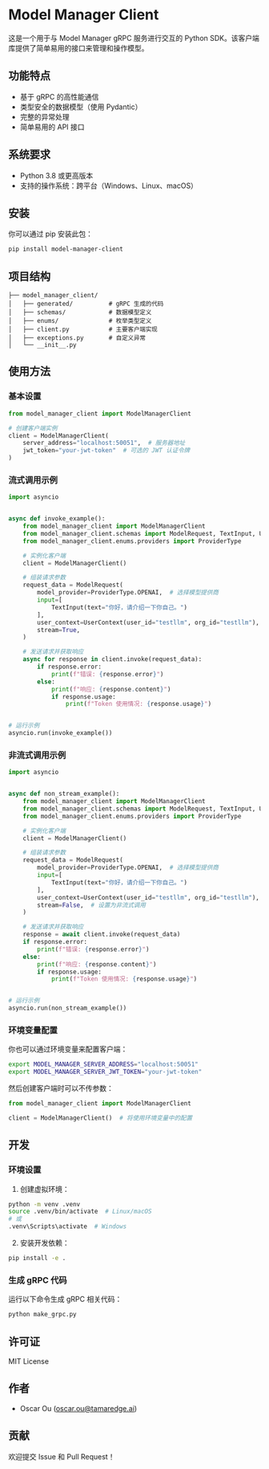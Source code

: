# Model Manager Client

这是一个用于与 Model Manager gRPC 服务进行交互的 Python SDK。该客户端库提供了简单易用的接口来管理和操作模型。

## 功能特点

- 基于 gRPC 的高性能通信
- 类型安全的数据模型（使用 Pydantic）
- 完整的异常处理
- 简单易用的 API 接口

## 系统要求

- Python 3.8 或更高版本
- 支持的操作系统：跨平台（Windows、Linux、macOS）

## 安装

你可以通过 pip 安装此包：

```bash
pip install model-manager-client
```

## 项目结构

```
├── model_manager_client/
│   ├── generated/          # gRPC 生成的代码
│   ├── schemas/            # 数据模型定义
│   ├── enums/              # 枚举类型定义
│   ├── client.py           # 主要客户端实现
│   ├── exceptions.py       # 自定义异常
│   └── __init__.py
```

## 使用方法

### 基本设置

```python
from model_manager_client import ModelManagerClient

# 创建客户端实例
client = ModelManagerClient(
    server_address="localhost:50051",  # 服务器地址
    jwt_token="your-jwt-token"  # 可选的 JWT 认证令牌
)
```

### 流式调用示例

```python
import asyncio


async def invoke_example():
    from model_manager_client import ModelManagerClient
    from model_manager_client.schemas import ModelRequest, TextInput, UserContext
    from model_manager_client.enums.providers import ProviderType

    # 实例化客户端
    client = ModelManagerClient()

    # 组装请求参数
    request_data = ModelRequest(
        model_provider=ProviderType.OPENAI,  # 选择模型提供商
        input=[
            TextInput(text="你好，请介绍一下你自己。")
        ],
        user_context=UserContext(user_id="testllm", org_id="testllm"),
        stream=True,
    )

    # 发送请求并获取响应
    async for response in client.invoke(request_data):
        if response.error:
            print(f"错误: {response.error}")
        else:
            print(f"响应: {response.content}")
            if response.usage:
                print(f"Token 使用情况: {response.usage}")


# 运行示例
asyncio.run(invoke_example())
```

### 非流式调用示例

```python
import asyncio


async def non_stream_example():
    from model_manager_client import ModelManagerClient
    from model_manager_client.schemas import ModelRequest, TextInput, UserContext
    from model_manager_client.enums.providers import ProviderType

    # 实例化客户端
    client = ModelManagerClient()

    # 组装请求参数
    request_data = ModelRequest(
        model_provider=ProviderType.OPENAI,  # 选择模型提供商
        input=[
            TextInput(text="你好，请介绍一下你自己。")
        ],
        user_context=UserContext(user_id="testllm", org_id="testllm"),
        stream=False,  # 设置为非流式调用
    )

    # 发送请求并获取响应
    response = await client.invoke(request_data)
    if response.error:
        print(f"错误: {response.error}")
    else:
        print(f"响应: {response.content}")
        if response.usage:
            print(f"Token 使用情况: {response.usage}")


# 运行示例
asyncio.run(non_stream_example())
```

### 环境变量配置

你也可以通过环境变量来配置客户端：

```bash
export MODEL_MANAGER_SERVER_ADDRESS="localhost:50051"
export MODEL_MANAGER_SERVER_JWT_TOKEN="your-jwt-token"
```

然后创建客户端时可以不传参数：

```python
from model_manager_client import ModelManagerClient

client = ModelManagerClient()  # 将使用环境变量中的配置
```

## 开发

### 环境设置

1. 创建虚拟环境：
```bash
python -m venv .venv
source .venv/bin/activate  # Linux/macOS
# 或
.venv\Scripts\activate  # Windows
```

2. 安装开发依赖：
```bash
pip install -e .
```

### 生成 gRPC 代码

运行以下命令生成 gRPC 相关代码：

```bash
python make_grpc.py
```

## 许可证

MIT License

## 作者

- Oscar Ou (oscar.ou@tamaredge.ai)

## 贡献

欢迎提交 Issue 和 Pull Request！ 